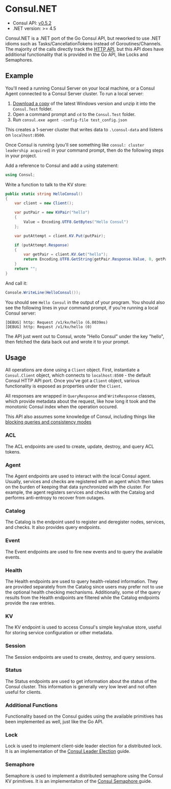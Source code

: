 # Consul.NET

* Consul API: [v0.5.2](https://github.com/hashicorp/consul/tree/v0.5.2/api)
* .NET version: >= 4.5

Consul.NET is a .NET port of the Go Consul API, but reworked to use .NET
idioms such as Tasks/CancellationTokens instead of Goroutines/Channels.
The majority of the calls directly track the [HTTP
API](https://www.consul.io/docs/agent/http.html), but this API does have
additional functionality that is provided in the Go API, like Locks and
Semaphores.

## Example

You'll need a running Consul Server on your local machine, or a Consul
Agent connected to a Consul Server cluster. To run a local server:

1. [Download a copy](https://www.consul.io/downloads.html) of the latest Windows
version and unzip it into the `Consul.Test` folder.
2. Open a command prompt and `cd` to the `Consul.Test` folder.
3. Run `consul.exe agent -config-file test_config.json`

This creates a 1-server cluster that writes data to `.\consul-data` and
listens on `localhost:8500`.

Once Consul is running (you'll see something like `consul: cluster
leadership acquired`) in your command prompt, then do the following
steps in your project.

Add a reference to Consul and add a using statement:

```csharp
using Consul;
```

Write a function to talk to the KV store:

```csharp
public static string HelloConsul()
{
    var client = new Client();

    var putPair = new KVPair("hello")
    {
        Value = Encoding.UTF8.GetBytes("Hello Consul")
    };

    var putAttempt = client.KV.Put(putPair);

    if (putAttempt.Response)
    {
        var getPair = client.KV.Get("hello");
        return Encoding.UTF8.GetString(getPair.Response.Value, 0, getPair.Response.Value.Length);
    }
    return "";
}
```

And call it:

```csharp
Console.WriteLine(HelloConsul());
```

You should see `Hello Consul` in the output of your program. You should
also see the following lines in your command prompt, if you're running
a local Consul server:

```
[DEBUG] http: Request /v1/kv/hello (6.0039ms)
[DEBUG] http: Request /v1/kv/hello (0)
```

The API just went out to Consul, wrote "Hello Consul" under the key
"hello", then fetched the data back out and wrote it to your prompt.

## Usage

All operations are done using a `Client` object. First, instantiate a
`Consul.Client` object, which connects to `localhost:8500` - the default
Consul HTTP API port. Once you've got a `Client` object, various
functionality is exposed as properties under the `Client`.

All responses are wrapped in `QueryResponse` and `WriteResponse`
classes, which provide metadata about the request, like how long it
took and the monotonic Consul index when the operation occured.

This API also assumes some knowledge of Consul, including things like
[blocking queries and consistency
modes](https://www.consul.io/docs/agent/http.html)

### ACL

The ACL endpoints are used to create, update, destroy, and query ACL tokens.

### Agent

The Agent endpoints are used to interact with the local Consul agent.
Usually, services and checks are registered with an agent which then
takes on the burden of keeping that data synchronized with the cluster.
For example, the agent registers services and checks with the Catalog
and performs anti-entropy to recover from outages.

### Catalog

The Catalog is the endpoint used to register and deregister nodes,
services, and checks. It also provides query endpoints.

### Event

The Event endpoints are used to fire new events and to query the
available events.

### Health

The Health endpoints are used to query health-related information. They
are provided separately from the Catalog since users may prefer not to
use the optional health checking mechanisms. Additionally, some of the
query results from the Health endpoints are filtered while the Catalog
endpoints provide the raw entries.

### KV

The KV endpoint is used to access Consul's simple key/value store,
useful for storing service configuration or other metadata.

### Session

The Session endpoints are used to create, destroy, and query sessions.

### Status

The Status endpoints are used to get information about the status of the
Consul cluster. This information is generally very low level and not
often useful for clients.

### Additional Functions

Functionality based on the Consul guides using the available primitives
has been implemented as well, just like the Go API.

### Lock

Lock is used to implement client-side leader election for a distributed
lock. It is an implementation of the [Consul Leader
Election](https://consul.io/docs/guides/leader-election.html) guide.

### Semaphore

Semaphore is used to implement a distributed semaphore using the Consul
KV primitives. It is an implementaiton of the [Consul Semaphore
](https://www.consul.io/docs/guides/semaphore.html) guide.
